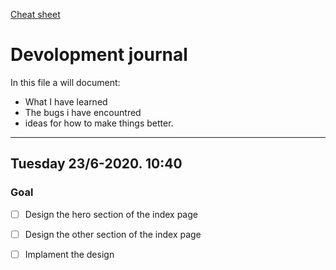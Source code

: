 [Cheat sheet](markdown-cheat-sheet.md) 
# Devolopment journal
In this file a will document:
- What I have learned
- The bugs i have encountred
- ideas for how to make things better. 

---
## Tuesday 23/6-2020. 10:40
### Goal
- [ ] Design the hero section of the index page
- [ ] Design the other section of the index page
- [ ] Implament the design


